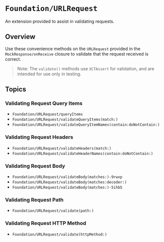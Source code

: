 # ``Foundation/URLRequest``

An extension provided to assist in validating requests.

## Overview

Use these convenience methods on the `URLRequest` provided in the ``MockResponse/onReceive`` closure to validate that
the request received is correct.

>Note: The `validate()` methods use `XCTAssert` for validation, and are intended for use only in testing.

## Topics

### Validating Request Query Items

- ``Foundation/URLRequest/queryItems``
- ``Foundation/URLRequest/validateQueryItems(match:)``
- ``Foundation/URLRequest/validateQueryItemNames(contain:doNotContain:)``

### Validating Request Headers

- ``Foundation/URLRequest/validateHeaders(match:)``
- ``Foundation/URLRequest/validateHeaderNames(contain:doNotContain:)``

### Validating Request Body
- ``Foundation/URLRequest/validateBody(matches:)-9rwxp``
- ``Foundation/URLRequest/validateBody(matches:decoder:)``
- ``Foundation/URLRequest/validateBody(matches:)-5ihb5``

### Validating Request Path
- ``Foundation/URLRequest/validate(path:)``

### Validating Request HTTP Method
- ``Foundation/URLRequest/validate(httpMethod:)``

